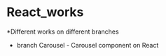 # React_works

*Different works on different branches
- branch Carousel - Carousel component on React

